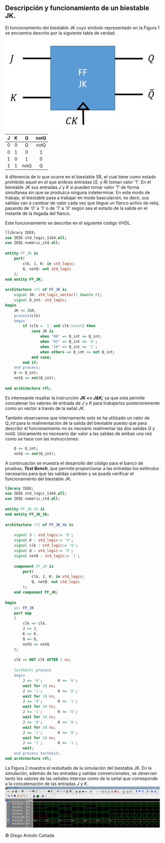 ## **Descripción y funcionamiento de un biestable JK.**

El funcionamiento del biestable JK cuyo símbolo representado en la Figura 1  se encuentra descrito por la siguiente tabla de verdad. 

![Figura 1.](Images/Bistables/Imagen1-JK.png)

| J | K  | Q  | notQ |
|:--:|:--:|:--:|:--:|
| 0 | 0 | Q | notQ |
| 0 | 1 | 0 | 1 | 
| 1 | 0 | 1 | 0 | 
| 1 | 1 | notQ | Q |

A diferencia de lo que ocurre en el biestable SR, el cual tiene como estado prohibido aquel en el que ambras entradas (*S*, y *R*) toman valor *'1'*. En el biestable JK sus entradas  *J* y *K* si pueden tomar valor *'1'* de forma simultanea sin que se produzca ninguna indeterminar. En este modo de trabajo, el biestable pasa a trabajar en modo basculación, es decir, sus salidas van a cambiar de valor cada vez que llegue un flanco activo de reloj. pasando de *'0'* a *'1'* o de *'1'* a *'0'* según sea el estado de la salida en el instante de la llegada del flanco.

Este funcionamiento se describe en el siguiente código VHDL. 

```VHDL
llibrary IEEE;
use IEEE.std_logic_1164.all;
use IEEE.numeric_std.all;

entity FF_JK is
    port(
        clk, J, K: in std_logic;
        Q, notQ: out std_logic
    );
end entity FF_JK;

architecture rtl of FF_JK is
    signal JK: std_logic_vector(1 downto 0);
    signal Q_int: std_logic;
begin
    JK <= J&K;
    process(clk)
    begin
        if (clk = '1' and clk'event) then
            case JK is
                when "00" => Q_int <= Q_int;
                when "01" => Q_int <= '0';
                when "10" => Q_int <= '1';
                when others => Q_int <= not Q_int;
            end case;
        end if;
    end process;
    Q <= Q_int;
    notQ <= not(Q_int);

end architecture rtl;
```

Es interesante resaltar la instrucción ***JK <= J&K;*** ya que esta permite concatenar los valores de entrada de *J* y *K* para trabajarlos posterioremente como un vector a través de la señal *JK*.

También observamos que internamente solo se ha utilizado un valor de *Q_int* para la realimentación de la salida del biestable puesto que para describir el funcionamiento no es neceario realimentar las dos salidas *Q* y *notQ*. Unicamente es necesario dar valor a las salidas de ambas una vez como se hace con las instrucciones:

```VHDL
    Q <= Q_int;
    notQ <= not(Q_int);
```
A continuación se muestra el desarrollo del código para el banco de pruebas, ***Test Bench***, que permite proporcionar a las entradas los estímulos necesarios para que las salidas cambien y se pueda verificar el funcionamiento del biestable JK.

```VHDL
library IEEE;
use IEEE.std_logic_1164.all;
use IEEE.numeric_std.all;

entity FF_JK_tb is
end entity FF_JK_tb;

architecture rtl of FF_JK_tb is
    
    signal J : std_logic:= '0';
    signal K : std_logic:= '0';
    signal clk : std_logic:= '0';
    signal Q : std_logic:= '0';
    signal notQ : std_logic:= '1';

    component FF_JK is
        port(
            clk, J, K: in std_logic;
            Q, notQ: out std_logic
        );
    end component FF_JK;
    
begin
    u1: FF_JK
    port map
    (
        clk => clk,
        J => J,
        K => K,
        Q => Q,
        notQ => notQ
    );  
    
    clk <= NOT clk AFTER 1 ns;
    
    testbech: process
    begin
        J <= '0';       K <= '0';
        wait for 10 ns;
        J <= '1';       K <= '0';
        wait for 10 ns;
        J <= '0';       K <= '1';
        wait for 10 ns;
        J <= '1';       K <= '0';
        wait for 10 ns;
        J <= '0';       K <= '0';
        wait for 10 ns;
        J <= '1';       K <= '0';
        wait for 10 ns;
        J <= '1';       K <= '1';
        wait;     
    end process testbech;
end architecture rtl;
```

La Figura 2 muestra el restultado de la simulación  del biestabla JK. En la simulación, además de las entradas y salidas convencionales, se observan tanto los valores de las señales internas como de la señal que corresponde a la concatenación de las entradas *J* y *K*.
![Figura 2.](Images/Bistables/Imagen2-JK.png)


&copy; Diego Antolín Cañada